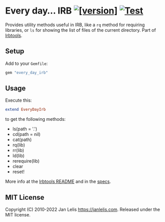 # Every day… IRB [![[version]](https://badge.fury.io/rb/every_day_irb.svg)](https://badge.fury.io/rb/every_day_irb)  [![Test](https://github.com/janlelis/every_day_irb/workflows/Test/badge.svg)](https://github.com/janlelis/every_day_irb/actions?query=workflow%3ATest)

Provides utility methods useful in IRB, like a `rq` method for requiring libraries, or `ls` for showing the list of files of the current directory. Part of [Irbtools](https://irb.tools).

## Setup

Add to your `Gemfile`:

```ruby
gem "every_day_irb"
```

## Usage

Execute this:

```ruby
extend EveryDayIrb
```

to get the following methods:

- ls(path = '.')
- cd(path = nil)
- cat(path)
- rq(lib)
- rr(lib)
- ld(lib)
- rerequire(lib)
- clear
- reset!

More info at the [Irbtools README](https://github.com/janlelis/irbtools#irbtools-methods) and in the [specs](https://github.com/janlelis/every_day_irb/blob/main/spec/every_day_irb_spec.rb).

## MIT License

Copyright (C) 2010-2022 Jan Lelis <https://janlelis.com>. Released under the MIT license.
